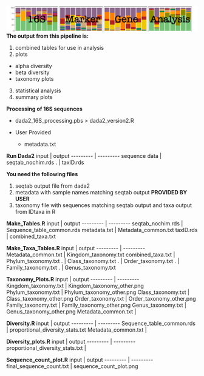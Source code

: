 ![logo](/images/Picture1.png)
**The output from this pipeline is:**
1) combined tables for use in analysis
2) plots
 - alpha diversity
 - beta diversity
 - taxonomy plots
3) statistical analysis
4) summary plots

**Processing of 16S sequences**
  - dada2_16S_processing.pbs > dada2_version2.R

- User Provided
  - metadata.txt

**Run Dada2**
input | output
--------- | ---------
sequence data | seqtab_nochim.rds
 . | taxID.rds


**You need the following files**
1) seqtab output file from dada2
2) metadata with sample names matching seqtab output **PROVIDED BY USER**
3) taxonomy file with sequences matching seqtab output and taxa output from IDtaxa in R

**Make_Tables.R**
input | output
--------- | ---------
seqtab_nochim.rds | Sequence_table_common.rds
metadata.txt | Metadata_common.txt
taxID.rds | combined_taxa.txt


**Make_Taxa_Tables.R**
input | output
--------- | ---------
Metadata_common.txt | Kingdom_taxonomy.txt
combined_taxa.txt | Phylum_taxonomy.txt
.  | Class_taxonomy.txt
.  | Order_taxonomy.txt
.  | Family_taxonomy.txt
.  | Genus_taxonomy.txt

**Taxonomy_Plots.R**
input | output
--------- | ---------
Kingdom_taxonomy.txt | Kingdom_taxonomy_other.png
Phylum_taxonomy.txt | Phylum_taxonomy_other.png
Class_taxonomy.txt | Class_taxonomy_other.png
Order_taxonomy.txt | Order_taxonomy_other.png
Family_taxonomy.txt | Family_taxonomy_other.png
Genus_taxonomy.txt | Genus_taxonomy_other.png
Metadata_common.txt | 

**Diversity.R**
input | output
--------- | ---------
Sequence_table_common.rds | proportional_diversity_stats.txt
Metadata_common.txt | 

**Diversity_plots.R**
input | output
--------- | ---------
proportional_diversity_stats.txt | 

**Sequence_count_plot.R**
input | output
--------- | ---------
final_sequence_count.txt | sequence_count_plot.png